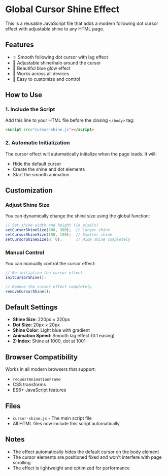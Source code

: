 # Global Cursor Shine Effect

This is a reusable JavaScript file that adds a modern following dot cursor effect with adjustable shine to any HTML page.

## Features

- ✨ Smooth following dot cursor with lag effect
- 🌟 Adjustable shine/halo around the cursor
- 🎨 Beautiful blue glow effect
- 📱 Works across all devices
- 🔧 Easy to customize and control

## How to Use

### 1. Include the Script

Add this line to your HTML file before the closing `</body>` tag:

```html
<script src="cursor-shine.js"></script>
```

### 2. Automatic Initialization

The cursor effect will automatically initialize when the page loads. It will:
- Hide the default cursor
- Create the shine and dot elements
- Start the smooth animation

## Customization

### Adjust Shine Size

You can dynamically change the shine size using the global function:

```javascript
// Set shine width and height (in pixels)
setCursorShineSize(300, 300);  // Larger shine
setCursorShineSize(150, 150);  // Smaller shine
setCursorShineSize(0, 0);      // Hide shine completely
```

### Manual Control

You can manually control the cursor effect:

```javascript
// Re-initialize the cursor effect
initCursorShine();

// Remove the cursor effect completely
removeCursorShine();
```

## Default Settings

- **Shine Size**: 220px × 220px
- **Dot Size**: 20px × 20px
- **Shine Color**: Light blue with gradient
- **Animation Speed**: Smooth lag effect (0.1 easing)
- **Z-Index**: Shine at 1000, dot at 1001

## Browser Compatibility

Works in all modern browsers that support:
- `requestAnimationFrame`
- CSS transforms
- ES6+ JavaScript features

## Files

- `cursor-shine.js` - The main script file
- All HTML files now include this script automatically

## Notes

- The effect automatically hides the default cursor on the body element
- The cursor elements are positioned fixed and won't interfere with page scrolling
- The effect is lightweight and optimized for performance

